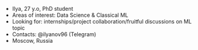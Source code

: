 - Ilya, 27 y.o, PhD student
- Areas of interest: Data Science & Classical ML
- Looking for: internships/project collaboration/fruitful discussions on ML topic
- Contacts: @ilyanov96 (Telegram)
- Moscow, Russia

<!---
NovikovIA96/NovikovIA96 is a ✨ special ✨ repository because its `README.md` (this file) appears on your GitHub profile.
You can click the Preview link to take a look at your changes.
--->
